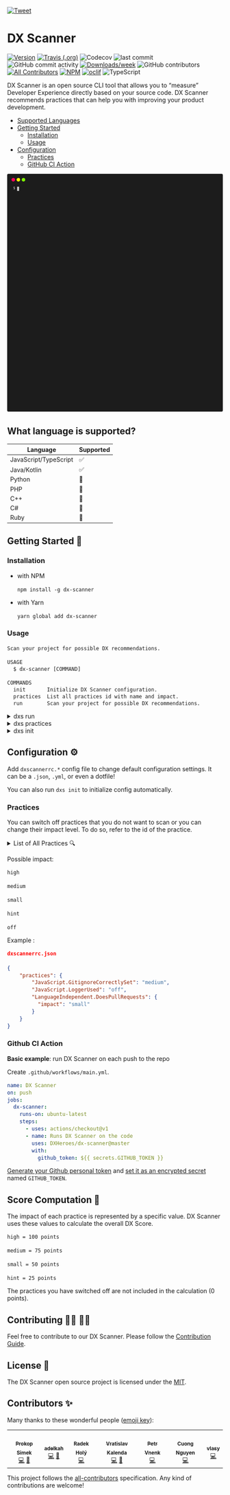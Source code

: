 [![Tweet](https://img.shields.io/twitter/url/http/shields.io.svg?style=social)](https://twitter.com/intent/tweet?text=DX%20Scanner%20is%20an%20open%20source%20CLI%20tool%20that%20allows%20you%20to%20“measure”%20Developer%20Experience%20directly%20based%20on%20your%20source%20code.&url=https://github.com/DXHeroes/dx-scanner&via=dx_heroes&hashtags=developer-experience,dxheroes,developers)

# DX Scanner

[![Version](https://img.shields.io/npm/v/dx-scanner.svg)](https://npmjs.org/package/dx-scanner)
[![Travis (.org)](https://img.shields.io/travis/DXHeroes/dx-scanner/master)](https://travis-ci.org/DXHeroes/dx-scanner)
![Codecov](https://img.shields.io/codecov/c/github/DXHeroes/dx-scanner)
![last commit](https://img.shields.io/github/last-commit/DXHeroes/dx-scanner)
![GitHub commit activity](https://img.shields.io/github/commit-activity/w/DXHeroes/dx-scanner)
[![Downloads/week](https://img.shields.io/npm/dw/dx-scanner.svg)](https://npmjs.org/package/dx-scanner)
![GitHub contributors](https://img.shields.io/github/contributors/DXHeroes/dx-scanner)
[![All Contributors](https://img.shields.io/badge/all_contributors-5-orange.svg)](#contributors-)
[![NPM](https://img.shields.io/npm/l/dx-scanner)](LICENSE)
[![oclif](https://img.shields.io/badge/cli-oclif-brightgreen.svg)](https://oclif.io)
![TypeScript](https://img.shields.io/badge/%3C%2F%3E-Typescript-blue)

DX Scanner is an open source CLI tool that allows you to “measure” Developer Experience directly based on your source code. DX Scanner recommends practices that can help you with improving your product development.

<!-- toc -->
* [Supported Languages](#What-language-is-supported)
* [Getting Started](#Getting-Started)
  * [Installation](#Installation)
  * [Usage](#Usage)
* [Configuration](#Configuration-⚙️)
  * [Practices](#Practices)
  * [GitHub CI Action](#GitHub-Ci-Action)
<!-- tocstop -->

![DX Scanner Demo](./demo.svg)


## What language is supported?

Language | Supported
------------ | -------------
JavaScript/TypeScript | ✅
Java/Kotlin | ✅
Python | 🚧
PHP | 🚧
C++ | 🚧
C# | 🚧
Ruby | 🚧


## Getting Started 🏁

### Installation

- with NPM
  
  ```npm install -g dx-scanner``` 
- with Yarn 
  
  ```yarn global add dx-scanner```

### Usage

<!--
Help for command dxs
-->
```
Scan your project for possible DX recommendations.

USAGE
  $ dx-scanner [COMMAND]

COMMANDS
  init       Initialize DX Scanner configuration.
  practices  List all practices id with name and impact.
  run        Scan your project for possible DX recommendations.
```

<!--
Help for command dxs run
-->
<details>
<summary>dxs run</summary>

```
Scan your project for possible DX recommendations.

USAGE
  $ dx-scanner run [PATH]

OPTIONS
  -a, --authorization=authorization  Credentials to the repository. (in format "token" or "username:token"; can be set as ENV variable DX_GIT_SERVICE_TOKEN)
  -f, --fix                          Tries to fix problems automatically
  -h, --help                         show CLI help
  -j, --json                         Print report in JSON
  -r, --recursive                    Scan all components recursively in all sub folders
  -v, --version                      Output the version number
  --ci                               CI mode
  --fail=high|medium|small|off|all   [default: high] Run scanner in failure mode. Exits process with code 1 for any non-practicing condition of given level.
  --fixPattern=fixPattern            Fix only rules with IDs matching the regex.

ALIASES
  $ dx-scanner dxs
  $ dx-scanner dxscanner

EXAMPLES
  dx-scanner run
  dx-scanner run ./ --fail=high
  dx-scanner run github.com/DXHeroes/dx-scanner
```
</details>


<!--
Help for commnad dxs practices
-->
<details>
<summary>dxs practices</summary>

```
List all practices id with name and impact.

USAGE
  $ dx-scanner practices

OPTIONS
  -h, --help  show CLI help
  -j, --json  Print practices in JSON
```
</details>

<!--
Help for commnad dxs init
-->
<details>
<summary>dxs init</summary>

```
Initialize DX Scanner configuration.

USAGE
  $ dx-scanner init

OPTIONS
  -h, --help  show CLI help
```
</details>


## Configuration ⚙️
Add ```dxscannerrc.*``` config file to change default configuration settings. It can be a ```.json```, ```.yml```, or even a dotfile!

You can also run ```dxs init``` to initialize config automatically.

### Practices ###   
You can switch off practices that you do not want to scan or you can change their impact level. To do so, refer to the id of the practice.

<details>
<summary>List of All Practices 🔍</summary>

Practice | Impact | Language Independent | JavaScript/TypeScript | Java/Kotlin
------------- | ------------- | ------------- | ------------- | ------------- 
Create a Readme File | <span style="color:red">high</span> | ✅ | ✅ | ✅
Create a License File | <span style="color:yellow">medium</span> | ✅ | ✅ | ✅
Create a Lockfile | <span style="color:red">high</span> | ✅ | ✅ | ✅
Create a .gitignore | <span style="color:red">high</span> | ✅ | ✅ | ✅
Write in Typescript | <span style="color:yellow">medium</span> | ❌ | ✅ | ❌
Set .gitignore Correctly | <span style="color:red">high</span> | ❌ | ✅ | ✅
Use Continuous Integration | <span style="color:red">high</span> | ✅ | ✅ | ✅
Use Docker | <span style="color:green">small</span> | ✅ | ✅ | ✅
Use .editorconfig | <span style="color:green">small</span> | ✅ | ✅ | ✅
Format your code automatically | <span style="color:green">small</span> | ❌ | ✅ | ❌
Use ESLint | <span style="color:yellow">medium</span> | ❌ | ✅ | ❌
ESLint Without Errors | <span style="color:yellow">medium</span> | ❌ | ✅ | ❌
Use a different linter | <span style="color:yellow">medium</span> | ❌ | ✅ | ❌
Use JS Frontend Testing Framework | <span style="color:yellow">medium</span> | ❌ | ✅ | ❌
Use JS Frontend Build Tools | <span style="color:yellow">medium</span> | ❌ | ✅ | ❌
Use JS Backend Testing Frameworks | <span style="color:red">high</span> | ❌ | ✅ | ❌
Use a JS Logging Library | <span style="color:green">small</span> | ❌ | ✅ | ❌
Use Package Management | <span style="color:red">high</span> | ❌ | ✅ | ✅
Configure Scripts in package.json | <span style="color:yellow">medium</span> | ❌ | ✅ | ❌
Update Dependencies of Major Level | <span style="color:green">small</span> | ❌ | ✅ | ✅ 
Update Dependencies of Minor and Patch Level | <span style="color:red">high</span> | ❌  | ✅ | ✅ 
Do PullRequests | <span style="color:yellow">medium</span> | ✅ | ✅ | ✅
Break down large pull requests into smaller ones | <span style="color:yellow">medium</span> | ✅ | ✅ | ✅
Solve Pull Requests Continuously | <span style="color:yellow">medium</span> | ✅ | ✅ | ✅
Solve Issues Continuously | <span style="color:yellow">medium</span> | ✅ | ✅ | ✅
Write Commit Messages by Convention | <span style="color:green">small</span> | ✅ | ✅ | ✅
Use Mocking Frameworks for Tests  | <span style="color:green">small</span> | ✅ | ✅ | ✅
Use Testing Frameworks | <span style="color:red">high</span> | ❌ | ❌ | ✅
Use a Java Logging Dependency | <span style="color:green">small</span> | ❌ | ❌ | ✅
Use Java Class Naming Convention | <span style="color:green">small</span> | ❌ | ❌ | ✅
Security vulnerabilities detected | <span style="color:red">high</span> | ❌ | ✅ | ❌
</details>

Possible impact:
```
high

medium

small

hint

off
```

Example :
```json
dxscannerrc.json

{
    "practices": {
        "JavaScript.GitignoreCorrectlySet": "medium",
        "JavaScript.LoggerUsed": "off",
        "LanguageIndependent.DoesPullRequests": {
          "impact": "small"
        }
    }
}
```

### Github CI Action

**Basic example**: run DX Scanner on each push to the repo

Create `.github/workflows/main.yml`.

```yml
name: DX Scanner
on: push
jobs:
  dx-scanner:
    runs-on: ubuntu-latest
    steps:
      - uses: actions/checkout@v1
      - name: Runs DX Scanner on the code
        uses: DXHeroes/dx-scanner@master
        with:
          github_token: ${{ secrets.GITHUB_TOKEN }}
```

[Generate your Github personal token](https://github.com/settings/tokens/new) and [set it as an encrypted secret](https://help.github.com/en/actions/automating-your-workflow-with-github-actions/creating-and-using-encrypted-secrets) named `GITHUB_TOKEN`.

## Score Computation 💯
The impact of each practice is represented by a specific value. DX Scanner uses these values to calculate the overall DX Score.

```
high = 100 points

medium = 75 points

small = 50 points 

hint = 25 points
```

The practices you have switched off are not included in the calculation (0 points).

## Contributing 👩‍💻 👨‍💻
Feel free to contribute to our DX Scanner. Please follow the [Contribution Guide](CONTRIBUTING.md).

## License 📝

The DX Scanner open source project is licensed under the [MIT](LICENSE).

## Contributors ✨

Many thanks to these wonderful people ([emoji key](https://allcontributors.org/docs/en/emoji-key)):

<!-- ALL-CONTRIBUTORS-LIST:START - Do not remove or modify this section -->
<!-- prettier-ignore-start -->
<!-- markdownlint-disable -->
<table>
  <tr>
    <td align="center"><a href="https://github.com/prokopsimek"><img src="https://avatars2.githubusercontent.com/u/5487217?v=4" width="100px;" alt=""/><br /><sub><b>Prokop Simek</b></sub></a><br /><a href="https://github.com/DXHeroes/dx-scanner/commits?author=prokopsimek" title="Code">💻</a> <a href="#maintenance-prokopsimek" title="Maintenance">🚧</a></td>
    <td align="center"><a href="https://github.com/adelkahomolova"><img src="https://avatars2.githubusercontent.com/u/53510747?v=4" width="100px;" alt=""/><br /><sub><b>adelkah</b></sub></a><br /><a href="https://github.com/DXHeroes/dx-scanner/commits?author=adelkahomolova" title="Code">💻</a> <a href="#maintenance-adelkahomolova" title="Maintenance">🚧</a></td>
    <td align="center"><a href="https://github.com/radektheloner"><img src="https://avatars3.githubusercontent.com/u/7268060?v=4" width="100px;" alt=""/><br /><sub><b>Radek Holý</b></sub></a><br /><a href="https://github.com/DXHeroes/dx-scanner/commits?author=radektheloner" title="Code">💻</a></td>
    <td align="center"><a href="http://www.applifting.cz"><img src="https://avatars2.githubusercontent.com/u/346066?v=4" width="100px;" alt=""/><br /><sub><b>Vratislav Kalenda</b></sub></a><br /><a href="https://github.com/DXHeroes/dx-scanner/commits?author=Vratislav" title="Code">💻</a> <a href="#ideas-Vratislav" title="Ideas, Planning, & Feedback">🤔</a></td>
    <td align="center"><a href="http://www.petrvnenk.com"><img src="https://avatars2.githubusercontent.com/u/1933654?v=4" width="100px;" alt=""/><br /><sub><b>Petr Vnenk</b></sub></a><br /><a href="https://github.com/DXHeroes/dx-scanner/commits?author=vnenkpet" title="Code">💻</a></td>
    <td align="center"><a href="https://github.com/ryzzaki"><img src="https://avatars1.githubusercontent.com/u/31356058?v=4" width="100px;" alt=""/><br /><sub><b>Cuong Nguyen</b></sub></a><br /><a href="https://github.com/DXHeroes/dx-scanner/commits?author=ryzzaki" title="Code">💻</a></td>
    <td align="center"><a href="https://github.com/vlasy"><img src="https://avatars3.githubusercontent.com/u/13099178?v=4" width="100px;" alt=""/><br /><sub><b>vlasy</b></sub></a><br /><a href="https://github.com/DXHeroes/dx-scanner/commits?author=vlasy" title="Code">💻</a></td>
  </tr>
</table>

<!-- markdownlint-enable -->
<!-- prettier-ignore-end -->
<!-- ALL-CONTRIBUTORS-LIST:END -->

This project follows the [all-contributors](https://github.com/all-contributors/all-contributors) specification. Any kind of contributions are welcome!
